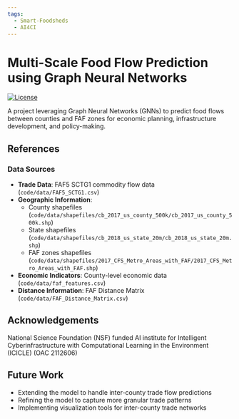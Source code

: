 ```yaml
---
tags:
  - Smart-Foodsheds
  - AI4CI
---
```


# Multi-Scale Food Flow Prediction using Graph Neural Networks
[![License](https://img.shields.io/badge/License-MIT-yellow.svg)](https://opensource.org/licenses/MIT)

A project leveraging Graph Neural Networks (GNNs) to predict food flows between counties and FAF zones for economic planning, infrastructure development, and policy-making.

## References

### Data Sources
- **Trade Data**: FAF5 SCTG1 commodity flow data (`code/data/FAF5_SCTG1.csv`)
- **Geographic Information**:
  - County shapefiles (`code/data/shapefiles/cb_2017_us_county_500k/cb_2017_us_county_500k.shp`)
  - State shapefiles (`code/data/shapefiles/cb_2018_us_state_20m/cb_2018_us_state_20m.shp`)
  - FAF zones shapefiles (`code/data/shapefiles/2017_CFS_Metro_Areas_with_FAF/2017_CFS_Metro_Areas_with_FAF.shp`)
- **Economic Indicators**: County-level economic data (`code/data/faf_features.csv`)
- **Distance Information**: FAF Distance Matrix (`code/data/FAF_Distance_Matrix.csv`)

## Acknowledgements
National Science Foundation (NSF) funded AI institute for Intelligent Cyberinfrastructure with Computational Learning in the Environment (ICICLE) (OAC 2112606)

## Future Work
- Extending the model to handle inter-county trade flow predictions
- Refining the model to capture more granular trade patterns
- Implementing visualization tools for inter-county trade networks